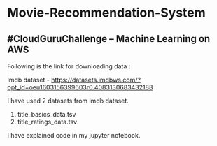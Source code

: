 # Movie-Recommendation-System

## #CloudGuruChallenge – Machine Learning on AWS

Following is the link for downloading data :

Imdb dataset - https://datasets.imdbws.com/?opt_id=oeu1603156399603r0.4083130683432188

I have used 2 datasets from imdb dataset. 

1) title_basics_data.tsv
2) title_ratings_data.tsv

I have explained code in my jupyter notebook.

